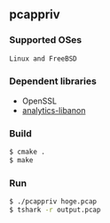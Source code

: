 ## pcappriv

### Supported OSes

```bash
Linux and FreeBSD
```

### Dependent libraries

* OpenSSL
* [analytics-libanon](https://github.com/wikimedia/analytics-libanon)

### Build

```bash
$ cmake .
$ make
```

### Run

```bash
$ ./pcappriv hoge.pcap
$ tshark -r output.pcap
```
